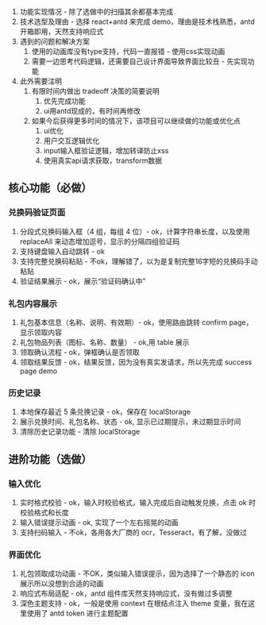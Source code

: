 1. 功能实现情况 - 除了选做中的扫描其余都基本完成
2. 技术选型及理由 - 选择 react+antd 来完成 demo，理由是技术栈熟悉，antd 开箱即用，天然支持响应式
3. 遇到的问题和解决方案 
    1. 使用的动画库没有type支持，代码一直报错 - 使用css实现动画
    2. 需要一边思考代码逻辑，还需要自己设计界面导致界面比较丑 - 先实现功能
4. 此外需要注明
    1. 有限时间内做出 tradeoff 决策的简要说明
        1. 优先完成功能
        2. ui用antd现成的，有时间再修改
    1. 如果今后获得更多时间的情况下，该项目可以继续做的功能或优化点
        1. ui优化
        2. 用户交互逻辑优化
        3. input输入框验证逻辑，增加转译防止xss
        4. 使用真实api请求获取，transform数据

## 核心功能（必做）

### 兑换码验证页面

1. 分段式兑换码输入框（4 组，每组 4 位）- ok，计算字符串长度，以及使用 replaceAll 来动态增加逗号，显示的分隔四组验证码
2. 支持键盘输入自动跳转 - ok
3. 支持完整兑换码粘贴 - 不ok，理解错了，以为是复制完整16字短的兑换码手动粘贴
4. 验证结果展示 - ok，展示“验证码确认中”

### 礼包内容展示

1. 礼包基本信息（名称、说明、有效期）- ok，使用路由跳转 confirm page，显示领取内容
2. 礼包物品列表（图标、名称、数量） - ok,用 table 展示
3. 领取确认流程 - ok，弹框确认是否领取
4. 领取结果反馈 - ok，结果反馈，因为没有真实发请求，所以先完成 success page demo

### 历史记录

1. 本地保存最近 5 条兑换记录 - ok，保存在 localStorage
2. 展示兑换时间、礼包名称、状态 - ok, 显示已过期提示，未过期显示时间
3. 清除历史记录功能 - 清除 localStorage

## 进阶功能（选做）

### 输入优化

1. 实时格式校验 - ok，输入时校验格式，输入完成后自动触发兑换，点击 ok 时校验格式和长度
2. 输入错误提示动画 - ok, 实现了一个左右摇晃的动画
3. 支持扫码输入 - 不ok，各用各大厂商的 ocr，Tesseract，有了解，没做过

### 界面优化

1. 礼包领取成功动画 - 不OK，类似输入错误提示，因为选择了一个静态的 icon 展示所以没想到合适的动画
1. 响应式布局适配 - ok，antd 组件库天然支持响应式，没有做过多调整
1. 深色主题支持 - ok，一般是使用 context 在根结点注入 theme 变量，我在这里使用了 antd token 进行主题配置
